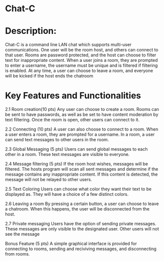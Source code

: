 # Chat-C

# Description: 
Chat-C is a command line LAN chat which supports multi-user communications. One user will be the room host, and others can connect to that user. Rooms are password protected, and the host can choose to filter text for inappropriate content. When a user joins a room, they are prompted to enter a username, the username must be unique and is filtered if filtering is enabled. At any time, a user can choose to leave a room, and everyone will be kicked if the host ends the chatroom

# Key Features and Functionalities 
2.1 Room creation(10 pts) 
  Any user can choose to create a room. Rooms can be sent to have passwords, as well as be set to have content moderation by text filtering. Once the room is open, other users can connect to it.

2.2 Connecting (10 pts) 
  A user can also choose to connect to a room. When a user enters a room, they are prompted for a username. In a room, a user can send text messages to other users in the room. 

2.3 Global Messaging (5 pts) 
  Users can send global messages to each other in a room. These text messages are visible to everyone. 

2.4 Message filtering (5 pts) 
  If the room host wishes, messages will be filtered. The hosts program will scan all sent messages and determine if the message contains any inappropriate content. If this content is detected, the message will not be relayed to other users. 

2.5 Text Coloring
  Users can choose what color they want their text to be displayed as. They will have a choice of a few distinct colors.

2.6 Leaving a room
  By pressing a certain button, a user can choose to leave a chatroom. When this happens, the user will be disconnected from the host.
  
2.7 Private messaging
  Users have the option of sending private messages. These messages are only visible to the designated user. Other users will not see the message 

Bonus Feature (5 pts) 
  A simple graphical interface is provided for connecting to rooms, sending and reciviving messages, and disconnecting from rooms.

